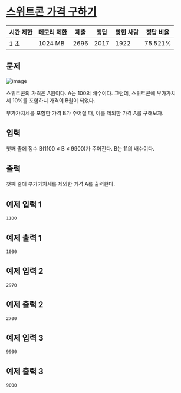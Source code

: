 # [스위트콘 가격 구하기](https://www.acmicpc.net/problem/30030)

| 시간 제한 | 메모리 제한 | 제출 | 정답 | 맞힌 사람 | 정답 비율 |
| --- | --- | --- | --- | --- | --- |
| 1 초 | 1024 MB | 2696 | 2017 | 1922 | 75.521% |

## 문제

![image](https://github.com/wkdtjdwns/Python/assets/128266768/e525c8ea-278e-429e-8b21-575ba1e8a509)

스위트콘의 가격은 A원이다. A는 100의 배수이다. 그런데, 스위트콘에 부가가치세 10%를 포함하니 가격이 B원이 되었다.

부가가치세를 포함한 가격 B가 주어질 때, 이를 제외한 가격 A를 구해보자.

## 입력

첫째 줄에 정수 B(1100 ≤ B ≤ 9900)가 주어진다. B는 11의 배수이다.

## 출력

첫째 줄에 부가가치세를 제외한 가격 A를 출력한다.

## 예제 입력 1

```
1100

```

## 예제 출력 1

```
1000

```

## 예제 입력 2

```
2970

```

## 예제 출력 2

```
2700

```

## 예제 입력 3

```
9900

```

## 예제 출력 3

```
9000
```
